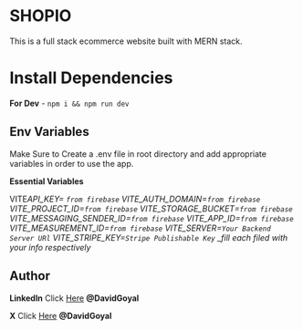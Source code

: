 # SHOPIO

This is a full stack ecommerce website built with MERN stack.

# Install Dependencies

**For Dev** - `npm i && npm run dev`

## Env Variables

Make Sure to Create a .env file in root directory and add appropriate variables in order to use the app.

**Essential Variables**

VITE*API_KEY= `from firebase`
VITE_AUTH_DOMAIN=`from firebase`
VITE_PROJECT_ID=`from firebase`
VITE_STORAGE_BUCKET=`from firebase`
VITE_MESSAGING_SENDER_ID=`from firebase`
VITE_APP_ID=`from firebase`
VITE_MEASUREMENT_ID=`from firebase`
VITE_SERVER=`Your Backend Server URl`
VITE_STRIPE_KEY=`Stripe Publishable Key`
\_fill each filed with your info respectively*

## Author

**LinkedIn** Click [Here](www.linkedin.com/in/david-goyal) **@DavidGoyal**

**X** Click [Here](https://x.com/David__Goyal) **@DavidGoyal**
